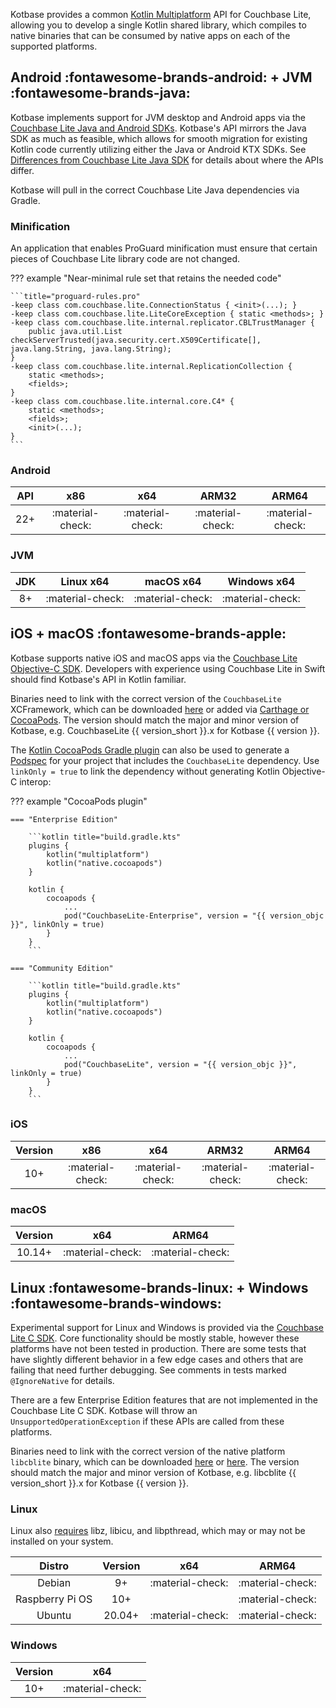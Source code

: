 Kotbase provides a common [Kotlin Multiplatform](https://kotlinlang.org/lp/multiplatform/) API for Couchbase Lite,
allowing you to develop a single Kotlin shared library, which compiles to native binaries that can be consumed by native
apps on each of the supported platforms.

## Android :fontawesome-brands-android: + JVM :fontawesome-brands-java:

Kotbase implements support for JVM desktop and Android apps via the [Couchbase Lite Java and Android SDKs](
https://github.com/couchbase/couchbase-lite-java-ce-root). Kotbase's API mirrors the Java SDK as much as feasible, which
allows for smooth migration for existing Kotlin code currently utilizing either the Java or Android KTX SDKs.
See [Differences from Couchbase Lite Java SDK](differences.md) for details about where the APIs differ.

Kotbase will pull in the correct Couchbase Lite Java dependencies via Gradle.

### Minification

An application that enables ProGuard minification must ensure that certain pieces of Couchbase Lite library code are not changed.

??? example "Near-minimal rule set that retains the needed code"

    ```title="proguard-rules.pro"
    -keep class com.couchbase.lite.ConnectionStatus { <init>(...); }
    -keep class com.couchbase.lite.LiteCoreException { static <methods>; }
    -keep class com.couchbase.lite.internal.replicator.CBLTrustManager {
        public java.util.List checkServerTrusted(java.security.cert.X509Certificate[], java.lang.String, java.lang.String);
    }
    -keep class com.couchbase.lite.internal.ReplicationCollection {
        static <methods>;
        <fields>;
    }
    -keep class com.couchbase.lite.internal.core.C4* {
        static <methods>;
        <fields>;
        <init>(...);
    }
    ```

### Android

| API |       x86        |       x64        |      ARM32       |      ARM64       |
|:---:|:----------------:|:----------------:|:----------------:|:----------------:|
| 22+ | :material-check: | :material-check: | :material-check: | :material-check: |

### JVM

| JDK |    Linux x64     |    macOS x64     |   Windows x64    |
|:---:|:----------------:|:----------------:|:----------------:|
| 8+  | :material-check: | :material-check: | :material-check: |

## iOS + macOS :fontawesome-brands-apple:

Kotbase supports native iOS and macOS apps via the [Couchbase Lite Objective-C SDK](
https://github.com/couchbase/couchbase-lite-ios). Developers with experience using Couchbase Lite in Swift should find
Kotbase's API in Kotlin familiar.

Binaries need to link with the correct version of the `CouchbaseLite` XCFramework, which can be downloaded [here](
https://www.couchbase.com/downloads/?family=couchbase-lite) or added via [Carthage or CocoaPods](
https://docs.couchbase.com/couchbase-lite/current/objc/gs-install.html#lbl-install-tabs). The version should match the
major and minor version of Kotbase, e.g. CouchbaseLite {{ version_short }}.x for Kotbase {{ version }}.

The [Kotlin CocoaPods Gradle plugin](https://kotlinlang.org/docs/native-cocoapods.html) can also be used to generate a
[Podspec](https://guides.cocoapods.org/syntax/podspec.html) for your project that includes the `CouchbaseLite`
dependency. Use `linkOnly = true` to link the dependency without generating Kotlin Objective-C interop:

??? example "CocoaPods plugin"

    === "Enterprise Edition"
    
        ```kotlin title="build.gradle.kts"
        plugins {
            kotlin("multiplatform")
            kotlin("native.cocoapods")
        }
        
        kotlin {
            cocoapods {
                ...
                pod("CouchbaseLite-Enterprise", version = "{{ version_objc }}", linkOnly = true)
            }
        }
        ```

    === "Community Edition"

        ```kotlin title="build.gradle.kts"
        plugins {
            kotlin("multiplatform")
            kotlin("native.cocoapods")
        }

        kotlin {
            cocoapods {
                ...
                pod("CouchbaseLite", version = "{{ version_objc }}", linkOnly = true)
            }
        }
        ```

### iOS

| Version |       x86        |       x64        |      ARM32       |      ARM64       |
|:-------:|:----------------:|:----------------:|:----------------:|:----------------:|
|   10+   | :material-check: | :material-check: | :material-check: | :material-check: |

### macOS

| Version |       x64        |      ARM64       |
|:-------:|:----------------:|:----------------:|
| 10.14+  | :material-check: | :material-check: |

## Linux :fontawesome-brands-linux: + Windows :fontawesome-brands-windows:

Experimental support for Linux and Windows is provided via the [Couchbase Lite C SDK](
https://github.com/couchbase/couchbase-lite-C). Core functionality should be mostly stable, however these platforms have
not been tested in production. There are some tests that have slightly different behavior in a few edge cases and others
that are failing that need further debugging. See comments in tests marked `@IgnoreNative` for details.

There are a few Enterprise Edition features that are not implemented in the Couchbase Lite C SDK. Kotbase will
throw an `UnsupportedOperationException` if these APIs are called from these platforms.

Binaries need to link with the correct version of the native platform `libcblite` binary, which can be downloaded
[here](https://docs.couchbase.com/couchbase-lite/current/c/gs-downloads.html) or [here](
https://www.couchbase.com/downloads/?family=couchbase-lite). The version should match the major and minor version of
Kotbase, e.g. libcblite {{ version_short }}.x for Kotbase {{ version }}.

### Linux

Linux also [requires](https://github.com/couchbase/couchbase-lite-core#linux) libz, libicu, and libpthread, which may or
may not be installed on your system.

|     Distro      | Version |       x64        |      ARM64       |
|:---------------:|:-------:|:----------------:|:----------------:|
|     Debian      |   9+    | :material-check: | :material-check: |
| Raspberry Pi OS |   10+   |                  | :material-check: |
|     Ubuntu      | 20.04+  | :material-check: | :material-check: |

### Windows

| Version |       x64        |
|:-------:|:----------------:|
|   10+   | :material-check: |
